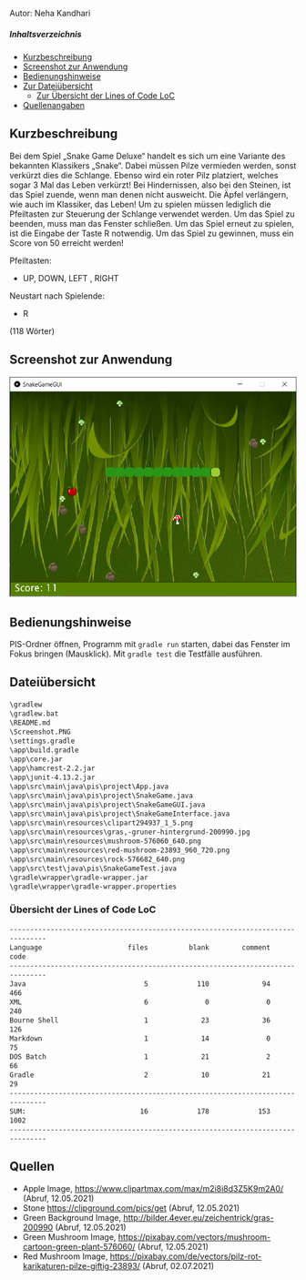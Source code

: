 Autor: Neha Kandhari

##### Inhaltsverzeichnis

- [Kurzbeschreibung](#kurzbeschreibung)
- [Screenshot zur Anwendung](#screenshot-zur-Anwendung)
- [Bedienungshinweise](#bedienungshinweise)
- [Zur Dateiübersicht](#datei%C3%BCbersicht)
    - [Zur Übersicht der Lines of Code LoC](#%C3%BCbersicht-der-lines-of-code-loc)
- [Quellenangaben](#quellen)

## Kurzbeschreibung 

Bei dem Spiel „Snake Game Deluxe“ handelt es sich um eine Variante des bekannten Klassikers „Snake“. 
Dabei müssen Pilze vermieden werden, sonst verkürzt dies die Schlange.
Ebenso wird ein roter Pilz platziert, welches sogar 3 Mal das Leben verkürzt! 
Bei Hindernissen, also bei den Steinen, ist das Spiel zuende, wenn man denen nicht ausweicht. 
Die Äpfel verlängern, wie auch im Klassiker, das Leben! 
Um zu spielen müssen lediglich die Pfeiltasten zur Steuerung der Schlange verwendet werden. 
Um das Spiel zu beenden, muss man das Fenster schließen.
Um das Spiel erneut zu spielen, ist die Eingabe der Taste R notwendig. 
Um das Spiel zu gewinnen, muss ein Score von 50 erreicht werden!

Pfeiltasten:
- UP, DOWN, LEFT , RIGHT

Neustart nach Spielende:
- R 

(118 Wörter)

## Screenshot zur Anwendung
![Screenshot](Screenshot.PNG)

## Bedienungshinweise

PIS-Ordner öffnen,
Programm mit `gradle run` starten, dabei das Fenster im Fokus bringen (Mausklick).
Mit `gradle test` die Testfälle ausführen.

## Dateiübersicht
```
\gradlew
\gradlew.bat
\README.md
\Screenshot.PNG
\settings.gradle
\app\build.gradle
\app\core.jar
\app\hamcrest-2.2.jar
\app\junit-4.13.2.jar
\app\src\main\java\pis\project\App.java
\app\src\main\java\pis\project\SnakeGame.java
\app\src\main\java\pis\project\SnakeGameGUI.java
\app\src\main\java\pis\project\SnakeGameInterface.java
\app\src\main\resources\clipart294937_1_5.png
\app\src\main\resources\gras,-gruner-hintergrund-200990.jpg
\app\src\main\resources\mushroom-576060_640.png
\app\src\main\resources\red-mushroom-23893_960_720.png
\app\src\main\resources\rock-576682_640.png
\app\src\test\java\pis\SnakeGameTest.java
\gradle\wrapper\gradle-wrapper.jar
\gradle\wrapper\gradle-wrapper.properties
```
### Übersicht der Lines of Code LoC
```
-------------------------------------------------------------------------------
Language                     files          blank        comment           code
-------------------------------------------------------------------------------
Java                             5            110             94            466
XML                              6              0              0            240
Bourne Shell                     1             23             36            126
Markdown                         1             14              0             75
DOS Batch                        1             21              2             66
Gradle                           2             10             21             29
-------------------------------------------------------------------------------
SUM:                            16            178            153           1002
-------------------------------------------------------------------------------
```
## Quellen

- Apple Image, <https://www.clipartmax.com/max/m2i8i8d3Z5K9m2A0/> (Abruf, 12.05.2021)
- Stone <https://clipground.com/pics/get> (Abruf, 12.05.2021)
- Green Background Image, <http://bilder.4ever.eu/zeichentrick/gras-200990> (Abruf, 12.05.2021) 
- Green Mushroom Image, <https://pixabay.com/vectors/mushroom-cartoon-green-plant-576060/> (Abruf, 12.05.2021) 
- Red Mushroom Image, <https://pixabay.com/de/vectors/pilz-rot-karikaturen-pilze-giftig-23893/> (Abruf, 02.07.2021)
